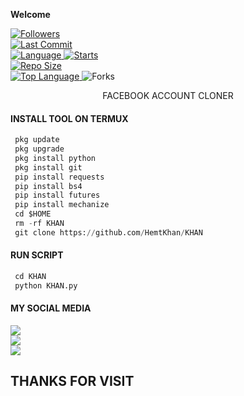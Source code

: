 ____Welcome____


<a href="https://github.com/HemtKhan/followers">
<img title="Followers" src="https://img.shields.io/github/followers/HemtKhan?label=Followers&color=green&style=flat-square"></a>

<br>
  <a href="https://github.com/HemtKhan/termux-style/stargazers/">
  <a href="https://github.com/HemtKhan/KHAN">
    <img alt="Last Commit" src="https://img.shields.io/github/last-commit/HemtKhan/KHAN.svg"/>
  </a>
<br>
  <a href="https://github.com/HemtKhan/KHAN">
    <img alt="Language" src="https://img.shields.io/github/languages/count/HemtKhan/KHAN.svg"/>
  </a>
  <a href="https://github.com/HemtKhan/KHAN">
    <img alt="Starts" src="https://img.shields.io/github/stars/HemtKhan/KHAN.svg"/>
  </a>
<br>
<a href="https://github.com/Sarfraz-Ssb/KHAN">
    <img alt="Repo Size" src="https://img.shields.io/github/repo-size/HemtKhan/KHAN.svg"/>
  </a>
<br>
<a href="https://github.com/HemtKhan/KHAN">
    <img alt="Top Language" src="https://img.shields.io/github/languages/top/Sarfraz-Ssb/SSB.svg"/> <a                                                                          >
    <img alt="Forks" src="https://img.shields.io/github/forks/HemtKhan/KHAN.svg"/>
  </a>
</div>

</br>
<p align="center">
      FACEBOOK ACCOUNT CLONER
</p>

#### INSTALL TOOL ON TERMUX
```python
 pkg update
 pkg upgrade
 pkg install python
 pkg install git
 pip install requests
 pip install bs4
 pip install futures
 pip install mechanize
 cd $HOME
 rm -rf KHAN
 git clone https://github.com/HemtKhan/KHAN
```
#### RUN SCRIPT
```python
 cd KHAN
 python KHAN.py
```


#### MY SOCIAL MEDIA

[![](https://img.shields.io/badge/Github-black?logo=Github&logoColor=red&labelColor=black)](https://github.com/HemtKhan) <br>
[![](https://img.shields.io/badge/Facebook-black?logo=Facebook&logoColor=red&labelColor=blue)](https://www.facebook.com/mobin.shahab.5) <br>
[![](https://img.shields.io/badge/Facebook-black?logo=Facebook&logoColor=yellow&labelColor=red)](https://t.me/hemt_hack) <br>

<h2> THANKS FOR VISIT <h2\>
